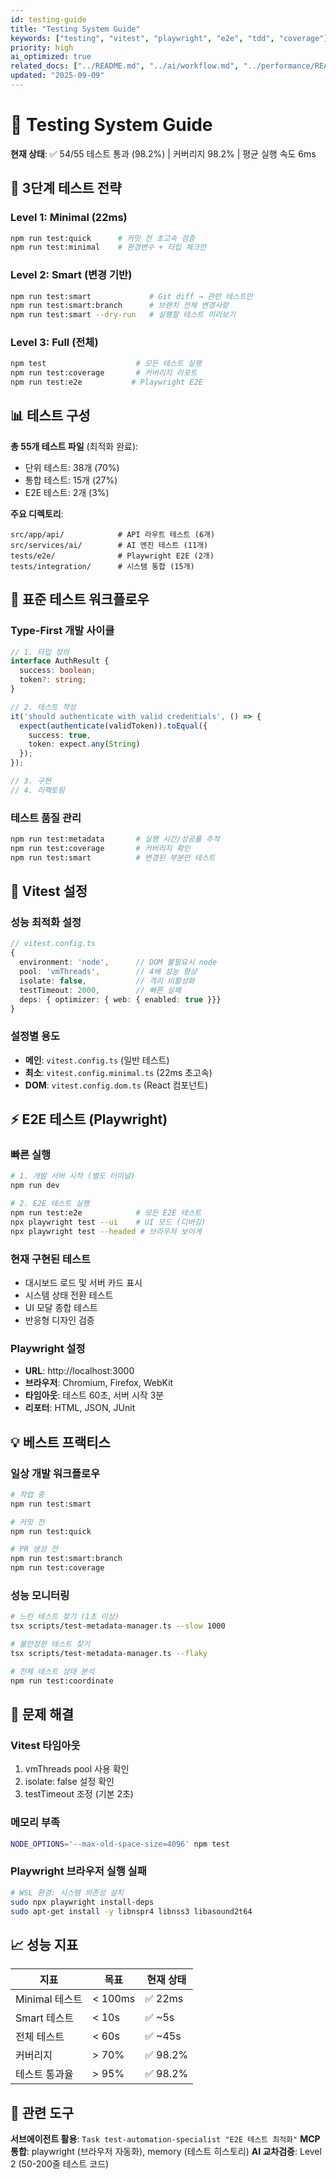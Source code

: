 ```yaml
---
id: testing-guide
title: "Testing System Guide"
keywords: ["testing", "vitest", "playwright", "e2e", "tdd", "coverage"]
priority: high
ai_optimized: true
related_docs: ["../README.md", "../ai/workflow.md", "../performance/README.md", "e2e.md", "../ui/components.md"]
updated: "2025-09-09"
---
```


# 🧪 Testing System Guide

**현재 상태**: ✅ 54/55 테스트 통과 (98.2%) | 커버리지 98.2% | 평균 실행 속도 6ms

## 🎯 3단계 테스트 전략

### Level 1: Minimal (22ms)
```bash
npm run test:quick      # 커밋 전 초고속 검증
npm run test:minimal    # 환경변수 + 타입 체크만
```

### Level 2: Smart (변경 기반)
```bash
npm run test:smart             # Git diff → 관련 테스트만
npm run test:smart:branch      # 브랜치 전체 변경사항
npm run test:smart --dry-run   # 실행할 테스트 미리보기
```

### Level 3: Full (전체)
```bash
npm test                    # 모든 테스트 실행
npm run test:coverage       # 커버리지 리포트
npm run test:e2e           # Playwright E2E
```

## 📊 테스트 구성

**총 55개 테스트 파일** (최적화 완료):
- 단위 테스트: 38개 (70%)
- 통합 테스트: 15개 (27%)
- E2E 테스트: 2개 (3%)

**주요 디렉토리**:
```
src/app/api/            # API 라우트 테스트 (6개)
src/services/ai/        # AI 엔진 테스트 (11개)
tests/e2e/              # Playwright E2E (2개)
tests/integration/      # 시스템 통합 (15개)
```

## 🤖 표준 테스트 워크플로우

### Type-First 개발 사이클
```typescript
// 1. 타입 정의
interface AuthResult {
  success: boolean;
  token?: string;
}

// 2. 테스트 작성
it('should authenticate with valid credentials', () => {
  expect(authenticate(validToken)).toEqual({
    success: true,
    token: expect.any(String)
  });
});

// 3. 구현
// 4. 리팩토링
```

### 테스트 품질 관리
```bash
npm run test:metadata       # 실행 시간/성공률 추적
npm run test:coverage       # 커버리지 확인
npm run test:smart          # 변경된 부분만 테스트
```

## 🔧 Vitest 설정

### 성능 최적화 설정
```typescript
// vitest.config.ts
{
  environment: 'node',      // DOM 불필요시 node
  pool: 'vmThreads',        // 4배 성능 향상
  isolate: false,           // 격리 비활성화
  testTimeout: 2000,        // 빠른 실패
  deps: { optimizer: { web: { enabled: true }}}
}
```

### 설정별 용도
- **메인**: `vitest.config.ts` (일반 테스트)
- **최소**: `vitest.config.minimal.ts` (22ms 초고속)
- **DOM**: `vitest.config.dom.ts` (React 컴포넌트)

## ⚡ E2E 테스트 (Playwright)

### 빠른 실행
```bash
# 1. 개발 서버 시작 (별도 터미널)
npm run dev

# 2. E2E 테스트 실행
npm run test:e2e            # 모든 E2E 테스트
npx playwright test --ui    # UI 모드 (디버깅)
npx playwright test --headed # 브라우저 보이게
```

### 현재 구현된 테스트
- 대시보드 로드 및 서버 카드 표시
- 시스템 상태 전환 테스트
- UI 모달 종합 테스트
- 반응형 디자인 검증

### Playwright 설정
- **URL**: http://localhost:3000
- **브라우저**: Chromium, Firefox, WebKit
- **타임아웃**: 테스트 60초, 서버 시작 3분
- **리포터**: HTML, JSON, JUnit

## 💡 베스트 프랙티스

### 일상 개발 워크플로우
```bash
# 작업 중
npm run test:smart

# 커밋 전
npm run test:quick

# PR 생성 전
npm run test:smart:branch
npm run test:coverage
```

### 성능 모니터링
```bash
# 느린 테스트 찾기 (1초 이상)
tsx scripts/test-metadata-manager.ts --slow 1000

# 불안정한 테스트 찾기
tsx scripts/test-metadata-manager.ts --flaky

# 전체 테스트 상태 분석
npm run test:coordinate
```

## 🚨 문제 해결

### Vitest 타임아웃
1. vmThreads pool 사용 확인
2. isolate: false 설정 확인
3. testTimeout 조정 (기본 2초)

### 메모리 부족
```bash
NODE_OPTIONS='--max-old-space-size=4096' npm test
```

### Playwright 브라우저 실행 실패
```bash
# WSL 환경: 시스템 의존성 설치
sudo npx playwright install-deps
sudo apt-get install -y libnspr4 libnss3 libasound2t64
```

## 📈 성능 지표

| 지표 | 목표 | 현재 상태 |
|------|------|-----------|
| Minimal 테스트 | < 100ms | ✅ 22ms |
| Smart 테스트 | < 10s | ✅ ~5s |
| 전체 테스트 | < 60s | ✅ ~45s |
| 커버리지 | > 70% | ✅ 98.2% |
| 테스트 통과율 | > 95% | ✅ 98.2% |

## 🔗 관련 도구

**서브에이전트 활용**: `Task test-automation-specialist "E2E 테스트 최적화"`
**MCP 통합**: playwright (브라우저 자동화), memory (테스트 히스토리)
**AI 교차검증**: Level 2 (50-200줄 테스트 코드)